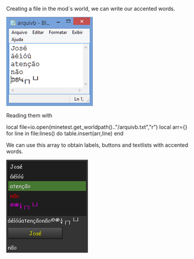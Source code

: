 ﻿Creating a file in the mod´s world, we can write our accented words.
 
![alt text](https://raw.githubusercontent.com/jrlazz/lazzaccents/master/accent1.png)

Reading them with

local file=io.open(minetest.get_worldpath().."/arquivb.txt","r")
local arr={}
for line in file:lines() do
	table.insert(arr,line)
end

We can use this array to obtain labels, buttons and textlists with accented words.

![alt text](https://raw.githubusercontent.com/jrlazz/lazzaccents/master/accent2.png)

